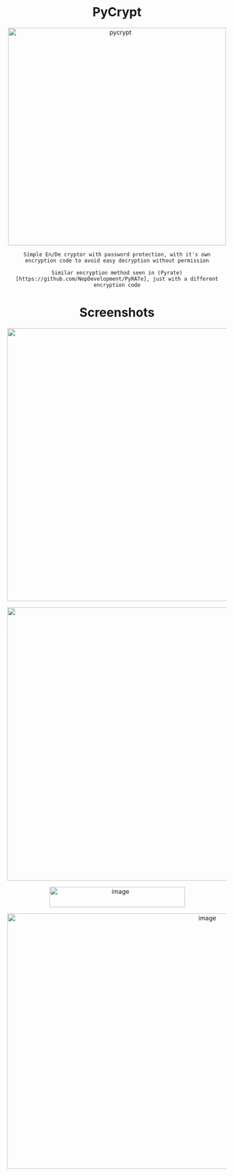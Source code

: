 <span align='center'>

# PyCrypt
<p align='center'><img width="500" height="500" alt="pycrypt" src="https://github.com/user-attachments/assets/0a7b720e-19c1-45b0-95bc-a908b4b972a7" />

`Simple En/De cryptor with password protection, with it's own encryption code to avoid easy decryption without permission`

`Similar encryption method seen in (Pyrate)[https://github.com/NepDevelopment/PyRATe], just with a different encryption code`

# Screenshots
<p align='center'><img width="1117" height="627" alt="image" src="https://github.com/user-attachments/assets/d2396600-2119-45c9-a388-821f6b22712e" /> <p align='center'><img width="1111" height="628" alt="image" src="https://github.com/user-attachments/assets/fe6ab1fa-08cd-4b04-a59a-ab6895f65a00" /> <p align='center'><img width="311" height="47" alt="image" src="https://github.com/user-attachments/assets/ffa7fd71-c739-4218-8c07-1ca8bba8f16b" /> <p align='center'><img width="903" height="587" alt="image" src="https://github.com/user-attachments/assets/3ce8ff90-35a3-4b55-bbf0-c520d514d975" />

